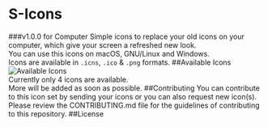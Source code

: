 # S-Icons
###v1.0.0 for  Computer
 Simple icons to replace your old icons on your computer, which give your screen a refreshed new look.<br>
 You can use this icons on mac O S, GNU/Linux and  Windows.<br>
 Icons are available in `.icns`, `.ico`  & `.png` formats.
## Available  Icons
<img src="/" alt="Available Icons"><br>
 Currently only 4 icons are available.<br>
 More will be added as soon as possible.
## Contributing
 You can contribute to this icon set by sending your icons or you can also request new icon (s ).<br>
 Please review the CONTRIBUTING.md file for the guidelines of contributing to this repository.
## License
